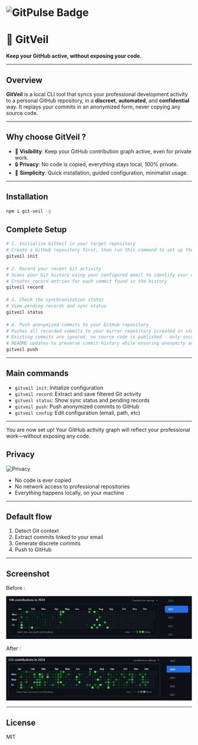 # ![GitPulse Badge](https://img.shields.io/badge/GitHub%20Activity-Synced%20by%20GitPulse-brightgreen)

# 🚀 GitVeil

**Keep your GitHub active, without exposing your code.**

---

## Overview

**GitVeil** is a local CLI tool that syncs your professional development activity to a personal GitHub repository, in a **discreet**, **automated**, and **confidential** way. It replays your commits in an anonymized form, never copying any source code.

---

## Why choose GitVeil ?

- 👀 **Visibility**: Keep your GitHub contribution graph active, even for private work.
- 🔒 **Privacy**: No code is copied, everything stays local, 100% private.
- 🧘 **Simplicity**: Quick installation, guided configuration, minimalist usage.

---

## Installation

```bash
npm i git-veil -g
```

## Complete Setup

```bash
# 1. Initialize GitVeil in your target repository
# Create a GitHub repository first, then run this command to set up the local mirror
gitveil init

# 2. Record your recent Git activity
# Scans your Git history using your configured email to identify your commits
# Creates record entries for each commit found in the history
gitveil record

# 3. Check the synchronization status
# View pending records and sync status
gitveil status

# 4. Push anonymized commits to your GitHub repository
# Pushes all recorded commits to your mirror repository (created in step 1)
# Existing commits are ignored, no source code is published - only incremental 
# README updates to preserve commit history while ensuring anonymity and security
gitveil push
```

---

## Main commands

- `gitveil init`: Initialize configuration
- `gitveil record`: Extract and save filtered Git activity
- `gitveil status`: Show sync status and pending records
- `gitveil push`: Push anonymized commits to GitHub
- `gitveil config`: Edit configuration (email, path, etc)

---

You are now set up! Your GitHub activity graph will reflect your professional work—without exposing any code.

## Privacy

![Privacy](https://img.shields.io/badge/100%25%20private-0%25%20code%20shared-blue)

 - No code is ever copied
 - No network access to professional repositories
 - Everything happens locally, on your machine
 

---

## Default flow

1. Detect Git context
2. Extract commits linked to your email
3. Generate discrete commits
4. Push to GitHub

---

## Screenshot

Before :

![Before](img/gitpulse-demo-2024.png)

After :

![After](img/gitpulse-demo-2024-after.png)

---

## License

MIT